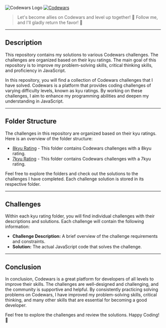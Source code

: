
<p style="left">
  <img src="https://github.com/krushnarout90/Codewars-Solution/assets/129386740/fcc72649-c4fa-43a5-a81f-1ad5233eb25c" alt="Codewars Logo">
  <a href="https://www.codewars.com/users/krushnarout">
    <img src="https://github.com/krushnarout/Codewars-Solution/assets/129386740/a5dd254f-09c7-423a-9706-3bff2af65586" alt="Codewars" />
  </a>

   > <p> Let's become allies on Codewars and level up together! 🤝 Follow me, and I'll gladly return the favor! 🥷</p>
</p>


---

## Description
This repository contains my solutions to various Codewars challenges. The challenges are organized based on their kyu ratings. The main goal of this repository is to improve my problem-solving skills, critical thinking skills, and proficiency in JavaScript.

In this repository, you will find a collection of Codewars challenges that I have solved. Codewars is a platform that provides coding challenges of varying difficulty levels, known as kyu ratings. By working on these challenges, I aim to enhance my programming abilities and deepen my understanding in JavaScript.

---

## Folder Structure

The challenges in this repository are organized based on their kyu ratings. Here is an overview of the folder structure:

- [8kyu Rating](./8kyu) -  This folder contains Codewars challenges with a 8kyu rating.
- [7kyu Rating](./7kyu) -  This folder contains Codewars challenges with a 7kyu rating.

 

Feel free to explore the folders and check out the solutions to the challenges I have completed. Each challenge solution is stored in its respective folder.

---

## Challenges

Within each kyu rating folder, you will find individual challenges with their descriptions and solutions. Each challenge will contain the following information:

- **Challenge Description:** A brief overview of the challenge requirements and constraints.
- **Solution:** The actual JavaScript code that solves the challenge.

---

## Conclusion

In conclusion, Codewars is a great platform for developers of all levels to improve their skills. The challenges are well-designed and challenging, and the community is supportive and helpful. By consistently practicing solving problems on Codewars, I have improved my problem-solving skills, critical thinking, and many other skills that are essential for becoming a good developer.

Feel free to explore the challenges and review the solutions. Happy Coding! 🚀
